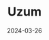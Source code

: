 ---  
layout: startup_page  
title: "Uzum"  
id: "uzum.com"  
permalink: "/uzumuzum.com03262024/"  
website: "https://uzum.com/en/"  
funding_round: "Series A & Debt"  
funding_amount: "$100M+"  
investors: "FinSight Ventures, Xanara Investment Management, Uzum's senior management team"  
about: "Uzum is a digital ecosystem providing e-commerce, express delivery, banking, fintech, and business development services in Uzbekistan. It operates through two superapps, Uzum and Uzum Business, and boasts over 10 million monthly users. The company's integrated platform leverages synergies between its various business units to achieve significant market leadership."  
markets: "E-commerce, Fintech, Banking, Logistics"  
hq: "Tashkent, Uzbekistan"  
founded_year: "2022"  
linkedin: "https://uz.linkedin.com/company/uzum-uz"  
twitter: ""  
instagram: ""  
facebook: ""  
crunchbase: "https://www.crunchbase.com/organization/uzum"  
pitchbook: "https://pitchbook.com/profiles/company/529060-69"  

date_display: "26-Mar-2024"  
date: "2024-03-26"

# SEO Optimization  
meta_title: "Uzum - Series A & Debt Funding ($100M+)"  
meta_description: "Uzum, Uzum is a digital ecosystem providing e-commerce, express delivery, banking, fintech, and business development services in Uzbekistan. It operates thr..."  
meta_keywords: "Uzum, E-commerce, Fintech, Banking, Logistics, Series A & Debt funding"  
canonical_url: "https://startup.projectstartups.com/uzumuzum.com03262024/"  
---